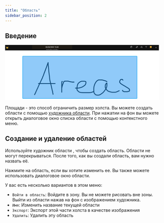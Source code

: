```yaml
---
title: "Область"
sidebar_position: 2
---
```


## Введение

![Область](area.png)

Площади - это способ ограничить размер холста. Вы можете создать области с помощью [художника области](tools/area.md). При нажатии на фон вы можете открыть диалоговое окно списка области с помощью контекстного меню.

## Создание и удаление областей

Используйте художник области [](tools/area.md) , чтобы создать область. Области не могут перекрываться. После того, как вы создали область, вам нужно назвать её.

Нажмите на область, если вы хотите изменить ее. Вы также можете использовать диалоговое окно области.

У вас есть несколько вариантов в этом меню:

* `Войти в область`: Войдите в зону. Вы не можете рисовать вне зоны. Выйти из области нажав на фон с изображением художника.
* `Имя`: Изменить название текущей области
* `Экспорт`: Экспорт этой части холста в качестве изображения
* `Удалить`: Удалить эту область
